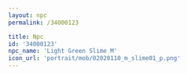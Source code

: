 ```yaml
---
layout: npc
permalink: /34000123

title: Npc
id: '34000123'
npc_name: 'Light Green Slime M'
icon_url: 'portrait/mob/02020110_m_slime01_p.png'
---
```

